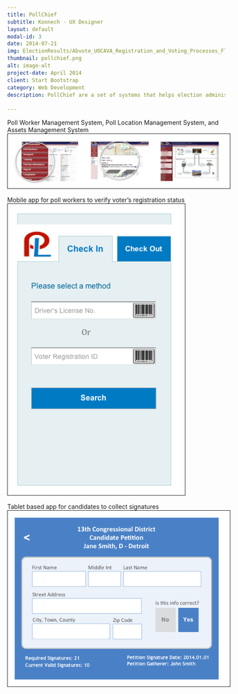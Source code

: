 ```yaml
---
title: PollChief
subtitle: Konnech - UX Designer
layout: default
modal-id: 3
date: 2014-07-21
img: ElectionResults/Abvote_UOCAVA_Registration_and_Voting_Processes_Flow.png
thumbnail: pollchief.png
alt: image-alt
project-date: April 2014
client: Start Bootstrap
category: Web Development
description: PollChief are a set of systems that helps election administrators manage election assets, polling locations, poll workers, and call centers. I participated in designing some processes and interfaces for the web and mobile applications.  

---
```

Poll Worker Management System, Poll Location Management System, and Assets Management System    
<img src="img/portfolio/Pollchief/pls_pws_pas.png" width="800px" border="1px" style="PADDING-RIGHT: 10px"> 

Mobile app for poll workers to verify voter’s registration status  
<img src="img/portfolio/Pollchief/Plocation.png" width="400px" border="1px" style="PADDING-RIGHT: 10px"> 

Tablet based app for candidates to collect signatures  
<img src="img/portfolio/Pollchief/iPetitioner_info_input.png" width="600px" border="1px" style="PADDING-RIGHT: 10px"> 